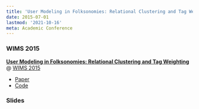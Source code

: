 ```yaml
---
title: 'User Modeling in Folksonomies: Relational Clustering and Tag Weighting'
date: 2015-07-01
lastmod: '2021-10-16'
meta: Academic Conference
---
```


### WIMS 2015

<b><a href="http://dl.acm.org/citation.cfm?id=2797129" target="_blank" rel="noopener">User Modeling in Folksonomies: Relational Clustering and Tag Weighting</a></b> @ <a href="http://cyprusconferences.org/wims2015/" target="_blank" rel="noopener">WIMS 2015</a>

- <a href="/docs/wims-2015-paper.pdf">Paper</a>
- <a href="https://github.com/takuti/wims-2015" target="_blank" rel="noopener">Code</a>

### Slides

<script async class="speakerdeck-embed" data-id="cba4ace8d17f4ddca17be973b5f2f34b" data-ratio="1.33333333333333" src="//speakerdeck.com/assets/embed.js"></script>
